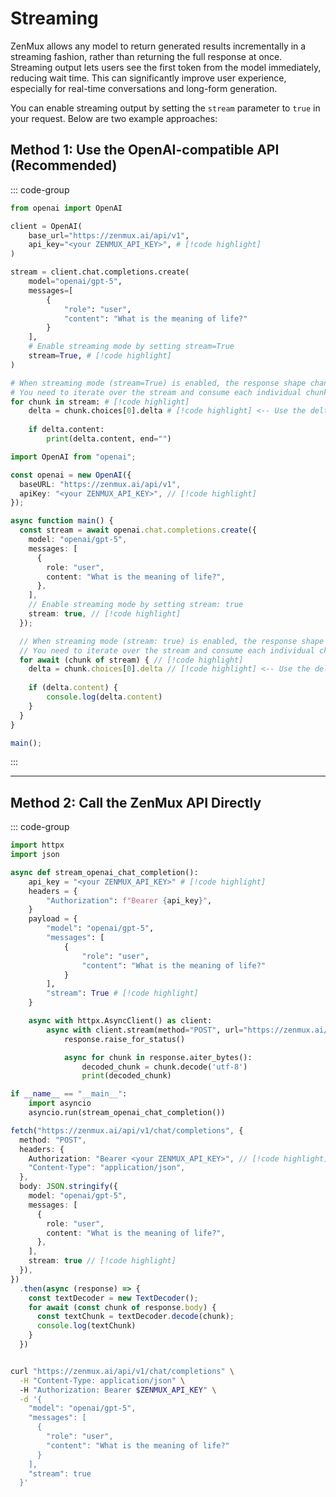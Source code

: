 # Streaming

ZenMux allows any model to return generated results incrementally in a streaming fashion, rather than returning the full response at once. Streaming output lets users see the first token from the model immediately, reducing wait time. This can significantly improve user experience, especially for real-time conversations and long-form generation.

You can enable streaming output by setting the `stream` parameter to `true` in your request. Below are two example approaches:

## Method 1: Use the OpenAI-compatible API (Recommended)

::: code-group

```python [Python]
from openai import OpenAI

client = OpenAI(
    base_url="https://zenmux.ai/api/v1",
    api_key="<your ZENMUX_API_KEY>", # [!code highlight]
)

stream = client.chat.completions.create(
    model="openai/gpt-5",
    messages=[
        {
            "role": "user",
            "content": "What is the meaning of life?" 
        }
    ],
    # Enable streaming mode by setting stream=True
    stream=True, # [!code highlight]
)

# When streaming mode (stream=True) is enabled, the response shape changes.
# You need to iterate over the stream and consume each individual chunk
for chunk in stream: # [!code highlight]
	delta = chunk.choices[0].delta # [!code highlight] <-- Use the delta field
 
	if delta.content:
		print(delta.content, end="")
```

```ts [TypeScript]
import OpenAI from "openai";

const openai = new OpenAI({
  baseURL: "https://zenmux.ai/api/v1",
  apiKey: "<your ZENMUX_API_KEY>", // [!code highlight]
});

async function main() {
  const stream = await openai.chat.completions.create({
    model: "openai/gpt-5",
    messages: [
      {
        role: "user",
        content: "What is the meaning of life?",
      },
    ],
    // Enable streaming mode by setting stream: true
    stream: true, // [!code highlight]
  });

  // When streaming mode (stream: true) is enabled, the response shape changes.
  // You need to iterate over the stream and consume each individual chunk
  for await (chunk of stream) { // [!code highlight] 
    delta = chunk.choices[0].delta // [!code highlight] <-- Use the delta field
    
    if (delta.content) {
        console.log(delta.content)
    }
  }
}

main();
```

:::

---

## Method 2: Call the ZenMux API Directly

::: code-group

```python [Python (httpx)]
import httpx
import json

async def stream_openai_chat_completion():
    api_key = "<your ZENMUX_API_KEY>" # [!code highlight]
    headers = {
        "Authorization": f"Bearer {api_key}",
    }
    payload = {
        "model": "openai/gpt-5",
        "messages": [
            {
                "role": "user",
                "content": "What is the meaning of life?"
            }
        ],
        "stream": True # [!code highlight]
    }

    async with httpx.AsyncClient() as client:
        async with client.stream(method="POST", url="https://zenmux.ai/api/v1/chat/completions", headers=headers, json=payload, timeout=None) as response:
            response.raise_for_status()

            async for chunk in response.aiter_bytes():
                decoded_chunk = chunk.decode('utf-8')
                print(decoded_chunk)

if __name__ == "__main__":
    import asyncio
    asyncio.run(stream_openai_chat_completion())

```

```typescript [TypeScript (fetch)]
fetch("https://zenmux.ai/api/v1/chat/completions", {
  method: "POST",
  headers: {
    Authorization: "Bearer <your ZENMUX_API_KEY>", // [!code highlight]
    "Content-Type": "application/json",
  },
  body: JSON.stringify({
    model: "openai/gpt-5", 
    messages: [
      {
        role: "user",
        content: "What is the meaning of life?",
      },
    ],
    stream: true // [!code highlight]
  }),
})
  .then(async (response) => {
    const textDecoder = new TextDecoder();
    for await (const chunk of response.body) {
      const textChunk = textDecoder.decode(chunk);
      console.log(textChunk)
    }
  })

```

```bash [Shell (cURL)]

curl "https://zenmux.ai/api/v1/chat/completions" \
  -H "Content-Type: application/json" \ 
  -H "Authorization: Bearer $ZENMUX_API_KEY" \
  -d '{  
    "model": "openai/gpt-5", 
    "messages": [ 
      { 
        "role": "user", 
        "content": "What is the meaning of life?" 
      } 
    ], 
    "stream": true
  }'
```